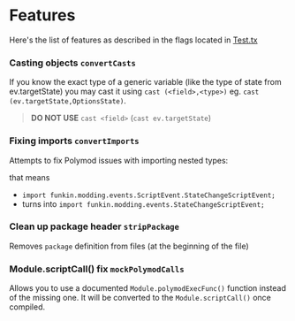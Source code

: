# Features
Here's the list of features as described in the flags located in [Test.tx](../../source/Test.hx)

### Casting objects `convertCasts`

If you know the exact type of a generic variable (like the type of state from ev.targetState) you may cast it using `cast (<field>,<type>)` eg. `cast (ev.targetState,OptionsState)`.
> **DO NOT USE** `cast <field>` (`cast ev.targetState`)

### Fixing imports `convertImports`

Attempts to fix Polymod issues with importing nested types:

that means
- `import funkin.modding.events.ScriptEvent.StateChangeScriptEvent;`
- turns into `import funkin.modding.events.StateChangeScriptEvent;`

### Clean up package header `stripPackage`

Removes `package` definition from files (at the beginning of the file)

### Module.scriptCall() fix `mockPolymodCalls`

Allows you to use a documented `Module.polymodExecFunc()` function instead of the missing one.
It will be converted to the `Module.scriptCall()` once compiled.
